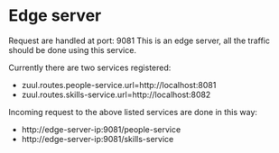 # Edge server

Request are handled at port: 9081
This is an edge server, all the traffic should be done using this service. 


Currently there are two services registered:

- zuul.routes.people-service.url=http://localhost:8081
- zuul.routes.skills-service.url=http://localhost:8082 

Incoming request to the above listed services are done in this way:


- http://edge-server-ip:9081/people-service
- http://edge-server-ip:9081/skills-service